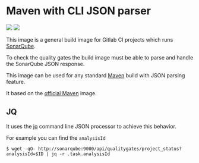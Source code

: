 # Maven with CLI JSON parser

[![](https://images.microbadger.com/badges/image/vereshus/gitlabci-maven.svg)](https://microbadger.com/images/vereshus/gitlabci-maven "Get your own image badge on microbadger.com") [![](https://images.microbadger.com/badges/version/vereshus/gitlabci-maven.svg)](https://microbadger.com/images/vereshus/gitlabci-maven "Get your own version badge on microbadger.com")


This image is a general build image for Gitlab CI projects which runs [SonarQube](http://www.sonarqube.org). 

To check the quality gates the build image must be able to parse and handle the SonarQube JSON response.

This image can be used for any standard [Maven](https://maven.apache.org) build with JSON parsing feature. 

It based on the [official Maven](https://hub.docker.com/_/maven/) image.

## JQ

It uses the [jq](https://stedolan.github.io/jq/) command line JSON processor to achieve this behavior.

For example you can find the ```analysisId```
```
$ wget -qO- http://sonarqube:9000/api/qualitygates/project_status?analysisId=$ID | jq -r .task.analysisId
```

